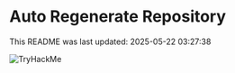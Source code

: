 # Auto Regenerate Repository

This README was last updated: 2025-05-22 03:27:38

 ![TryHackMe](https://tryhackme.com/badge/533634)